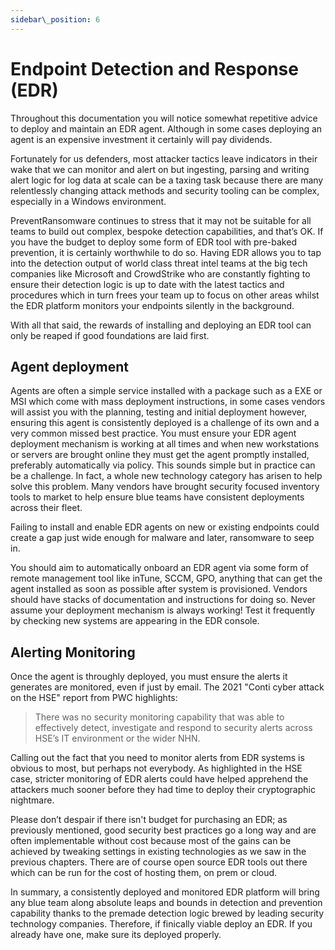 ```yaml
---
sidebar\_position: 6
---
```


# Endpoint Detection and Response (EDR)
    
Throughout this documentation you will notice somewhat repetitive advice to deploy and maintain an EDR agent. Although in some cases deploying an agent is an expensive investment it certainly will pay dividends. 

Fortunately for us defenders, most attacker tactics leave indicators in their wake that we can monitor and alert on but ingesting, parsing and writing alert logic for log data at scale can be a taxing task because there are many relentlessly changing attack methods and security tooling can be complex, especially in a Windows environment. 

PreventRansomware continues to stress that it may not be suitable for all teams to build out complex, bespoke detection capabilities, and that’s OK. If you have the budget to deploy some form of EDR tool with pre-baked prevention, it is certainly worthwhile to do so. Having EDR allows you to tap into the detection output of world class threat intel teams at the big tech companies like Microsoft and CrowdStrike who are constantly fighting to ensure their detection logic is up to date with the latest tactics and procedures which in turn frees your team up to focus on other areas whilst the EDR platform monitors your endpoints silently in the background. 

With all that said, the rewards of installing and deploying an EDR tool can only be reaped if good foundations are laid first. 

## Agent deployment
Agents are often a simple service installed with a package such as a EXE or MSI which come with mass deployment instructions, in some cases vendors will assist you with the planning, testing and initial deployment however, ensuring this agent is consistently deployed is a challenge of its own and a very common missed best practice. You must ensure your EDR agent deployment mechanism is working at all times and when new workstations or servers are brought online they must get the agent promptly installed, preferably automatically via policy. This sounds simple but in practice can be a challenge. In fact, a whole new technology category has arisen to help solve this problem. Many vendors have brought security focused inventory tools to market to help ensure blue teams have consistent deployments across their fleet.

Failing to install and enable EDR agents on new or existing endpoints could create a gap just wide enough for malware and later, ransomware to seep in.

You should aim to automatically onboard an EDR agent via some form of remote management tool like inTune, SCCM, GPO, anything that can get the agent installed as soon as possible after system is provisioned. Vendors should have stacks of documentation and instructions for doing so. Never assume your deployment mechanism is always working! Test it frequently by checking new systems are appearing in the EDR console. 


## Alerting Monitoring 
Once the agent is throughly deployed, you must ensure the alerts it generates are monitored, even if just by email. The 2021 "Conti cyber attack on the HSE" report from PWC highlights: 
> There was no security monitoring capability that was able to effectively detect, investigate and respond to security alerts across HSE’s IT environment or the wider NHN.

Calling out the fact that you need to monitor alerts from EDR systems is obvious to most, but perhaps not everybody. As highlighted in the HSE case, stricter monitoring of EDR alerts could have helped apprehend the attackers much sooner before they had time to deploy their cryptographic nightmare. 

Please don’t despair if there isn't budget for purchasing an EDR; as previously mentioned, good security best practices go a long way and are often implementable without cost because most of the gains can be achieved by tweaking settings in existing technologies as we saw in the previous chapters. There are of course open source EDR tools out there which can be run for the cost of hosting them, on prem or cloud. 

In summary, a consistently deployed and monitored EDR platform will bring any blue team along absolute leaps and bounds in detection and prevention capability thanks to the premade detection logic brewed by leading security technology companies. Therefore, if finically viable deploy an EDR. If you already have one, make sure its deployed properly. 

